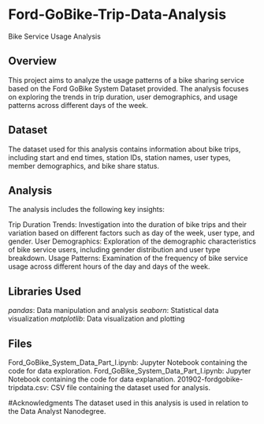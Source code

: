 # Ford-GoBike-Trip-Data-Analysis
Bike Service Usage Analysis

## Overview
This project aims to analyze the usage patterns of a bike sharing service based on the Ford GoBike System Dataset provided. The analysis focuses on exploring the trends in trip duration, user demographics, and usage patterns across different days of the week.

## Dataset
The dataset used for this analysis contains information about bike trips, including start and end times, station IDs, station names, user types, member demographics, and bike share status.

## Analysis
The analysis includes the following key insights:

Trip Duration Trends: Investigation into the duration of bike trips and their variation based on different factors such as day of the week, user type, and gender.
User Demographics: Exploration of the demographic characteristics of bike service users, including gender distribution and user type breakdown.
Usage Patterns: Examination of the frequency of bike service usage across different hours of the day and days of the week.

## Libraries Used
*pandas*: Data manipulation and analysis
*seaborn*: Statistical data visualization
*matplotlib*: Data visualization and plotting

## Files
Ford_GoBike_System_Data_Part_I.ipynb: Jupyter Notebook containing the code for data exploration.
Ford_GoBike_System_Data_Part_I.ipynb: Jupyter Notebook containing the code for data explanation.
201902-fordgobike-tripdata.csv: CSV file containing the dataset used for analysis.

#Acknowledgments
The dataset used in this analysis is used in relation to the Data Analyst Nanodegree.
